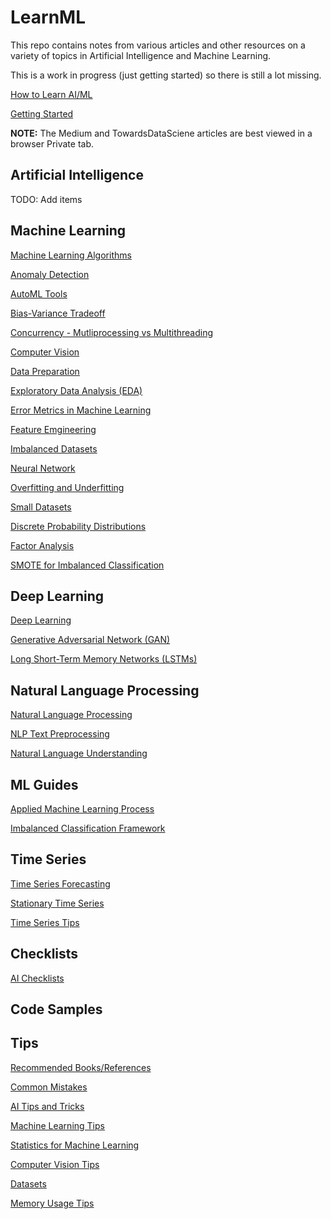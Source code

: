 # LearnML

This repo contains notes from various articles and other resources on a variety of topics in Artificial Intelligence and Machine Learning.

This is a work in progress (just getting started) so there is still a lot missing.

[How to Learn AI/ML](./how_to_learn.md)

[Getting Started](./getting_started.md)

**NOTE:** The Medium and TowardsDataSciene articles are best viewed in a browser Private tab. 


## Artificial Intelligence

TODO: Add items


## Machine Learning

[Machine Learning Algorithms](./ml/ml_algorithms.md)

[Anomaly Detection](./ml/anomaly_detection.md)

[AutoML Tools](./ml/automl_tools.md)

[Bias-Variance Tradeoff](./ml/bias_variance_tradeoff.md)

[Concurrency - Mutliprocessing vs Multithreading](./ml/concurrency.md)

[Computer Vision](./ml/cv.md)

[Data Preparation](./ml/data_prep.md)

[Exploratory Data Analysis (EDA)](./ml/eda.md)

[Error Metrics in Machine Learning](./ml/error_metrics.md)

[Feature Emgineering](./ml/feature_engineering.md)

[Imbalanced Datasets](./ml/imbalanced_data.md)

[Neural Network](./ml/neural_network.md)

[Overfitting and Underfitting](./ml/diagnose_overfitting.md)

[Small Datasets](./ml/small_data.md)



[Discrete Probability Distributions](./ml/discrete_prob_dist.md)

[Factor Analysis](./ml/factor_analysis.md)

[SMOTE for Imbalanced Classification](./ml/smote.md)


## Deep Learning

[Deep Learning](./dl/deep_learning.md)

[Generative Adversarial Network (GAN)](./dl/gan.md)

[Long Short-Term Memory Networks (LSTMs)](./dl/lstm.md)


## Natural Language Processing

[Natural Language Processing](./nlp/nlp.md)
 
[NLP Text Preprocessing](./nlp/nlp_text.md)
 
[Natural Language Understanding](./nlp/nlu.md)

## ML Guides

[Applied Machine Learning Process](./process/applied_ml.md)

[Imbalanced Classification Framework](./process/imbalanced_class.md)


## Time Series

[Time Series Forecasting](./time_series/time_series_forecast.md)

[Stationary Time Series](./time_series/time_series_stationary.md)

[Time Series Tips](./tips/time_series_tips.md)


## Checklists

[AI Checklists](./checklist/ai_checklist.md)


## Code Samples



## Tips

[Recommended Books/References](./tips/ai_books.md)

[Common Mistakes](./tips/common_mistakes.md)

[AI Tips and Tricks](./tips/ai_tips.md)

[Machine Learning Tips](./tips/ml_tips.md)

[Statistics for Machine Learning](./tips/statistics.md)

[Computer Vision Tips](./tips/cv_tips.md)

[Datasets](./tips/datasets.md)

[Memory Usage Tips](./tips/memory_usage.md)

